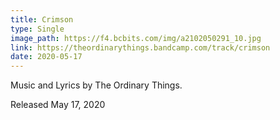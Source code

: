 ```yaml
---
title: Crimson
type: Single
image_path: https://f4.bcbits.com/img/a2102050291_10.jpg
link: https://theordinarythings.bandcamp.com/track/crimson
date: 2020-05-17
---
```


Music and Lyrics by The Ordinary Things.

Released May 17, 2020